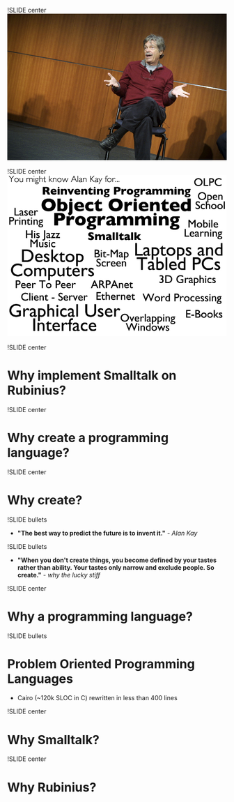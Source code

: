 !SLIDE center
![Alan Kay](alankay.jpg)

!SLIDE center
![You might know Alan Kay for...](alankay2.jpg)

!SLIDE center
# Why implement Smalltalk on Rubinius? #

!SLIDE center
# Why create a programming language? #


!SLIDE center
# Why create? #

!SLIDE bullets

* **"The best way to predict the future is to invent it."** *- Alan Kay*

!SLIDE bullets

* **"When you don't create things, you become defined by your tastes rather than
  ability. Your tastes only narrow and exclude people. So create."** *- why the
  lucky stiff*

!SLIDE center
# Why a programming language? #

!SLIDE bullets
# Problem Oriented Programming Languages #

* Cairo (~120k SLOC in C) rewritten in less than 400 lines

!SLIDE center
# Why Smalltalk? #

!SLIDE center
# Why Rubinius? #

